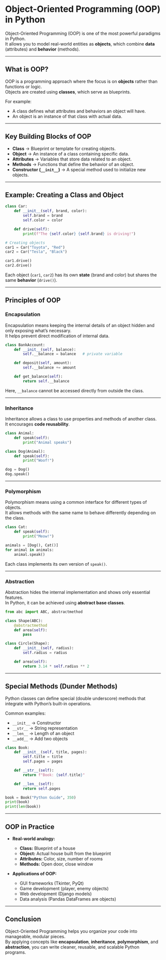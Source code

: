 # Object-Oriented Programming (OOP) in Python

Object-Oriented Programming (OOP) is one of the most powerful paradigms in Python.  
It allows you to model real-world entities as **objects**, which combine **data** (attributes) and **behavior** (methods).

---

## What is OOP?

OOP is a programming approach where the focus is on **objects** rather than functions or logic.  
Objects are created using **classes**, which serve as blueprints.  

For example:
- A class defines what attributes and behaviors an object will have.
- An object is an instance of that class with actual data.

---

## Key Building Blocks of OOP

- **Class** → Blueprint or template for creating objects.  
- **Object** → An instance of a class containing specific data.  
- **Attributes** → Variables that store data related to an object.  
- **Methods** → Functions that define the behavior of an object.  
- **Constructor (`__init__`)** → A special method used to initialize new objects.

---

## Example: Creating a Class and Object

```python
class Car:
    def __init__(self, brand, color):
        self.brand = brand
        self.color = color

    def drive(self):
        print(f"The {self.color} {self.brand} is driving!")

# Creating objects
car1 = Car("Toyota", "Red")
car2 = Car("Tesla", "Black")

car1.drive()
car2.drive()
```

Each object (`car1`, `car2`) has its own **state** (brand and color) but shares the same **behavior** (`drive()`).

---

## Principles of OOP

### **Encapsulation**
Encapsulation means keeping the internal details of an object hidden and only exposing what’s necessary.  
It helps prevent direct modification of internal data.

```python
class BankAccount:
    def __init__(self, balance):
        self.__balance = balance   # private variable

    def deposit(self, amount):
        self.__balance += amount

    def get_balance(self):
        return self.__balance
```

Here, `__balance` cannot be accessed directly from outside the class.

---

### **Inheritance**
Inheritance allows a class to use properties and methods of another class.  
It encourages **code reusability**.

```python
class Animal:
    def speak(self):
        print("Animal speaks")

class Dog(Animal):
    def speak(self):
        print("Woof!")

dog = Dog()
dog.speak()
```

---

### **Polymorphism**
Polymorphism means using a common interface for different types of objects.  
It allows methods with the same name to behave differently depending on the class.

```python
class Cat:
    def speak(self):
        print("Meow!")

animals = [Dog(), Cat()]
for animal in animals:
    animal.speak()
```
Each class implements its own version of `speak()`.

---

### **Abstraction**
Abstraction hides the internal implementation and shows only essential features.  
In Python, it can be achieved using **abstract base classes**.

```python
from abc import ABC, abstractmethod

class Shape(ABC):
    @abstractmethod
    def area(self):
        pass

class Circle(Shape):
    def __init__(self, radius):
        self.radius = radius

    def area(self):
        return 3.14 * self.radius ** 2
```

---

## **Special Methods (Dunder Methods)**

Python classes can define special (double underscore) methods that integrate with Python’s built-in operations.

Common examples:
- `__init__` → Constructor  
- `__str__` → String representation  
- `__len__` → Length of an object  
- `__add__` → Add two objects  

```python
class Book:
    def __init__(self, title, pages):
        self.title = title
        self.pages = pages

    def __str__(self):
        return f"Book: {self.title}"

    def __len__(self):
        return self.pages

book = Book("Python Guide", 350)
print(book)
print(len(book))
```

---

## **OOP in Practice**

- **Real-world analogy:**
  - **Class:** Blueprint of a house  
  - **Object:** Actual house built from the blueprint  
  - **Attributes:** Color, size, number of rooms  
  - **Methods:** Open door, close window  

- **Applications of OOP:**
  - GUI frameworks (Tkinter, PyQt)
  - Game development (player, enemy objects)
  - Web development (Django models)
  - Data analysis (Pandas DataFrames are objects)

---

## **Conclusion**

Object-Oriented Programming helps you organize your code into manageable, modular pieces.  
By applying concepts like **encapsulation**, **inheritance**, **polymorphism**, and **abstraction**, you can write cleaner, reusable, and scalable Python programs.

